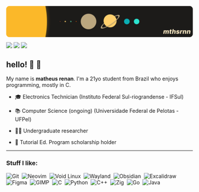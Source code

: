 <img align="center" src="https://raw.githubusercontent.com/mthsrnn/mthsrnn/main/header.png"/>

[<img src="https://img.shields.io/badge/-mthsrnn-1C1B19?style=for-the-badge&logo=linkedin">](https://www.linkedin.com/in/mthsrnn/)
[<img src="https://img.shields.io/badge/-mthsrnn-1C1B19?style=for-the-badge&logo=instagram">](https://www.instagram.com/mthsrnn/)
[<img src="https://img.shields.io/badge/-Mail-1C1B19?style=for-the-badge&logo=gmail">](mailto:mrffreitas@inf.ufpel.edu.br)

## hello! 👋 🤠

My name is **matheus renan**. I'm a 21yo student from Brazil who enjoys programming, mostly in C.

- 🎓 Electronics Technician (Instituto Federal Sul-riograndense - IFSul)
  
- 📚 Computer Science (ongoing) (Universidade Federal de Pelotas - UFPel)
  
- 👨‍🔬 Undergraduate researcher
  
- 🏫 Tutorial Ed. Program scholarship holder

---

### Stuff I like:
![Git](https://img.shields.io/badge/-Git-1C1B19?style=for-the-badge&logo=git)&nbsp;
![Neovim](https://img.shields.io/badge/-Neovim-1C1B19?style=for-the-badge&logo=neovim)&nbsp;
![Void Linux](https://img.shields.io/badge/-Void%20Linux-1C1B19?style=for-the-badge&logo=voidlinux)&nbsp;
![Wayland](https://img.shields.io/badge/-Wayland-1C1B19?style=for-the-badge&logo=wayland)&nbsp;
![Obsidian](https://img.shields.io/badge/-Obsidian-1C1B19?style=for-the-badge&logo=obsidian)&nbsp;
![Excalidraw](https://img.shields.io/badge/-Excalidraw-1C1B19?style=for-the-badge&logo=excalidraw)&nbsp;
![Figma](https://img.shields.io/badge/-Figma-1C1B19?style=for-the-badge&logo=figma)&nbsp;
![GIMP](https://img.shields.io/badge/-GIMP-1C1B19?style=for-the-badge&logo=gimp)&nbsp;
![C](https://img.shields.io/badge/-C-1C1B19?style=for-the-badge&logo=c)&nbsp;
![Python](https://img.shields.io/badge/-Python-1C1B19?style=for-the-badge&logo=python)&nbsp;
![C++](https://img.shields.io/badge/-C++-1C1B19?style=for-the-badge&logo=cplusplus)&nbsp;
![Zig](https://img.shields.io/badge/-Zig-1C1B19?style=for-the-badge&logo=Zig)&nbsp;
![Go](https://img.shields.io/badge/-Golang-1C1B19?style=for-the-badge&logo=go)&nbsp;
![Java](https://img.shields.io/badge/-Java-1C1B19?style=for-the-badge&logo=openjdk)&nbsp;



